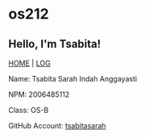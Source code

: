 # os212
## Hello, I'm Tsabita!
[HOME](https://tsabitasarah.github.io/os212/) | [LOG](https://github.com/tsabitasarah/os212/blob/master/TXT/mylog.txt)

Name: Tsabita Sarah Indah Anggayasti

NPM: 2006485112

Class: OS-B

GitHub Account: [tsabitasarah](https://github.com/tsabitasarah)
